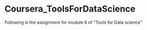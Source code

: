 # Coursera_ToolsForDataScience
Following is the assignment for module 6 of "Tools for Data science"
